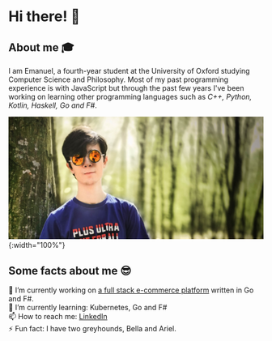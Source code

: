 # Hi there! 👋

## About me 🎓

I am Emanuel, a fourth-year student at the University of Oxford studying Computer Science and Philosophy. Most of my past programming experience is with JavaScript but through the past few years I've been working on learning other programming languages such as *C++, Python, Kotlin, Haskell, Go and F#*.

![Me](me.jpg){:width="100%"}

## Some facts about me 😎

🔭 I’m currently working on [a full stack e-commerce platform](https://github.com/Rototu/storefront)  written in Go and F#.  
🌱 I’m currently learning: Kubernetes, Go and F#  
📫 How to reach me: [LinkedIn](https://www.linkedin.com/in/emanuel-farauanu/)  
⚡ Fun fact: I have two greyhounds, Bella and Ariel.  
